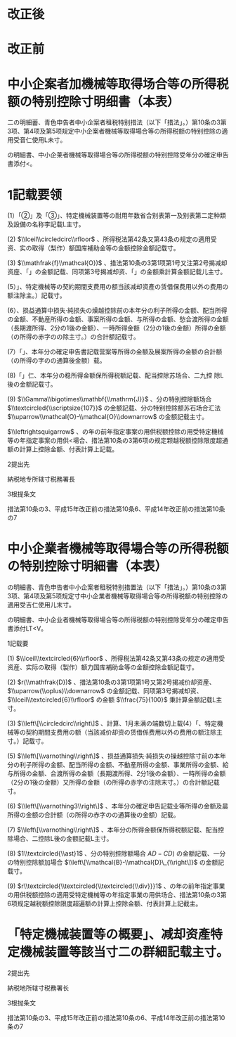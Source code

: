 # 改正後

# 改正前

# 中小企案者加機械等取得场合等の所得税额の特别控除寸明细書（本表）

二の明細蓄、青色申告者中小企案者租税特别措法（以下「措法」。）第10条の3第3项、第4项及第5项规定中小企案者機械等取得場合等の所得税额の特别控除の適用受音仁使用L未寸。

の明細書、中小企莱者機械等取得場合等の所得税额の特别控除受年分の確定申告書添付<。

# 1記载要领

(1）「②」及「③」、特定機械装置等の耐用年数省合别表第一及别表第二定种類及設備の名称李記载L主寸。

(2) $\\lceil\\circledcirc\\rfloor$ 、所得税法第42条又第43条の规定の適用受资、实の取得（梨作）额国库補助金等の金额控除金额記载寸。

(3) $\\mathfrak{f}\\mathcal{O})$ 、措法第10条の3第1项第1号又注第2号揭减却资座、「」の金额記载、同项第3号揭减却资、「」の金额乘計算金额記载儿主寸。

(5）」、特定機械等の契約期間支费用の额当該减却资產の赁借保费用以外の费用の额注除主。）記载寸。

(6）、损益通算中损失·純损失の燥越控除前の本年分の利子所得の金额、配当所得の金额、不動産所得の金额、事案所得の金额、与所得の金额、愁合渡所得の金额（長期渡所得、2分の1後の金额）、一時所得金额（2分の1後の金额）所得の金额（の所得の赤字のの除主寸。）の合計额記载寸。

(7）「」、本年分の確定申告書記载营案等所得の金额及展案所得の金额の合計额（の所得の字のの通算後金额）载。

(8)「」仁、本年分の稳所得金额保所得税额記载、配当控除苏场合、二九控 除L後の金额記载寸。

(9) $\\Gamma\\bigotimes\\mathbf{\\mathrm{J}}$ 、分の特别控除额场合 $\\textcircled{\\scriptsize{107}}$ の金额記载、分の特别控除额苏石场合汇法 $\\uparrow\\mathcal{O}-\\mathcal{O}\\downarrow$ の金额記载主寸。

$\\leftrightsquigarrow$ 、の年の前年指定事案の用供税额控除の用受特定機械等の年指定事案の用供<場合、措法第10条の3第6项の规定颗越税额控除限度超通额の計算上控除金额、付表計算上記载。

2提出先

納税地专所辖寸税務署長

3根提条文

措法第10条の3、平成15年改正前の措法第10条6、平成14年改正前の措法第10条の7

# 中小企業者機械等取得場合等の所得税额の特别控除寸明細書（本表）

の明細書、青色申告者中小企案者租税特别措置法（以下「措法」。）第10条の3第3项、第4项及第5项规定寸中小企業者機械等取得場合等の所得税额の特别控除の適用受吉仁使用儿末寸。

の明細書、中小企业者機械等取得場合等の所得税额の特别控除受年分の確定申告書添付LT<V。

1記载要

(1) $\\lceil\\textcircled{6}\\rfloor$ 、所得税法第42条又第43条の规定の適用受资産、实际の取得（製作）额力国库補助金等の金额控除金额記载寸。

(2) $r(\\mathfrak{D})$ 、措法第10条の3第1项第1号又第2号揭减价却资産、 $\\uparrow(\\oplus)\\downarrow$ の金额記载、同项第3号揭减却资、 $\\lceil\\textcircled{6}\\rfloor$ の金额 $\\frac{75}{100}$ 秉計算金额記载L主寸。

(3) $\\left\[\\circledcirc\\right\]$ 、計算、1月未满の端数切上载(4）「、特定機械等の契約期間支费用の额（当該减价却资の赁借係费用以外の费用の额注除主寸。）記载寸。

(5) $\\left\[\\varnothing\\right\]$ 、损益通算损失·純损失の操越控除寸前の本年分の利子所得の金额、配当所得の金额、不動産所得の金额、事業所得の金额、給与所得の金额、合渡所得の金额（長期渡所得、2分1後の金额）、一時所得の金额（2分の1後の金额）又所得の金额（の所得の赤字の注除末寸。）の合計额記载寸。

(6) $\\left\[\\varnothing3\\right\]$ 、本年分の確定申告記载业等所得の金额及晨所得の金额の合計额（の所得の赤字のの通算後の金额）記载。

(7) $\\left\[\\varnothing\\right\]$ 、本年分の所得金额保所得税额記载、配当控除場合、二控除L後の金额記载L主寸。

(8) $1\\textcircled{\\ast}1$ 、分の特别控除额場合 $A D-C D)$ の金额記载、一分の特别控除额加場合 $\\left\[\\mathcal{B}-\\mathcal{D}\_{\\right\]}$ の金额記载寸。

(9) $r\\textcircled{\\textcircled{\\textcircled{\\div}}}1$ 、の年の前年指定事業の用供税额控除の適用受特定機械等の年指定事業の用供场合、措法第10条の3第6项规定越税额控除限度超遍额の計算上控除金额、付表計算上記截主。

# 「特定機械装置等の概要」、减却资產特定機械装置等該当寸二の群細記载主寸。

2提出先

納税地所辖寸税務署长

3根抛条文

措法第10条の3、平成15年改正前の措法第10条の6、平成14年改正前の措法第10条の7